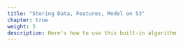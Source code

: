 ```yaml
---
title: "Storing Data, Features, Model on S3"
chapter: true
weight: 3
description: Here's how to use this built-in algorithm
---
```



